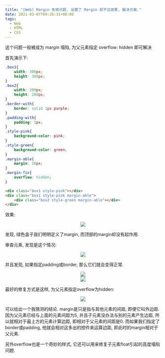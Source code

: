 ```yaml
---
title: "[Web] Margin 失效问题, 设置了 Margin 却不见效果, 解决方案."
date: 2021-03-07T09:26:31+08:00
tags:
  - Web
  - HTML
  - CSS
---
```


这个问题一般被成为 margin 塌陷, 为父元素指定 overflow: hidden 即可解决

<!--more-->

首先演示下:
```css
.box1{
    width: 300px;
    height: 300px;
}
.box2{
    width: 200px;
    height: 200px;
}
.border-with{
    border: solid 1px purple;
}
.padding-with{
    padding: 1px;
}
.style-pink{
    background-color: pink;
}
.style-green{
    background-color: green;
}
.margin-able{
    margin: 10px;
}
.margin-fix{
    overflow: hidden;
}
```
```html
<div class="box1 style-pink"></div>
<div class="box1 style-pink margin-able">
	<div class="box2 style-green margin-able"></div>
</div>
```
效果:

<div align="center"><img src="https://img-blog.csdnimg.cn/20210307090937101.png"/></div>

发现, 绿色盒子我们明明定义了margin, 而顶部的margin却没有起作用.

审查元素, 发现是这个情况:

<div align="center"><img src="https://img-blog.csdnimg.cn/20210307091331513.png"/></div>

并且发现, 如果指定padding或border, 那么它们就会变得正常.
<div align="center"><img src="https://img-blog.csdnimg.cn/20210307091619161.png"/></div> 
<div align="center"><img src="https://img-blog.csdnimg.cn/20210307091836101.png"/></div> 

最好的修复方式是这样, 为父元素指定overflow为hidden:

<div align="center"><img src="https://img-blog.csdnimg.cn/20210307092049552.png"/></div> 

可以给出一个我猜测的结论. margin是只是指与其他元素的间距, 即便它叫外边距. 因为父元素已经与上面的元素间距为5, 并且子元素没办法与别的元素产生边距, 所以就相对于最上方的元素计算边距, 即相对于父元素的间距是0. 而如果我们指定了border或padding, 他就会相对这多出的控件来运算边距, 即此时的margin相对于父元素.

另外overflow也是一个奇妙的样式, 它还可以用来修复子元素float引起的高度塌陷问题.
